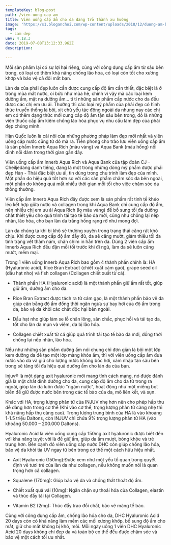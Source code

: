 ```yaml
---
templateKey: blog-post
path: /vien-uong-cap-am
title: Viên uống cấp ẩm cho da đang trở thành xu hướng
image: 'https://s1.bloganchoi.com/wp-content/uploads/2018/12/duong-am-bang-dau-dua.jpg' 
tags:
  - Lam dep
uev: 4.18.3
date: 2019-07-08T13:12:33.962Z
description:
 
---
```



Mỗi sản phẩm lại có sự lợi hại riêng, cùng với công dụng cấp ẩm từ sâu bên trong, có loại có thêm khả năng chống lão hóa, có loại còn tốt cho xương khớp và bảo vệ cả đôi mắt bạn.

Làn da của phái đẹp luôn cần được cung cấp độ ẩm cần thiết, đặc biệt là ở trong mùa mất nước, oi bức như mùa hè, chính vì vậy mà các loại kem dưỡng ẩm, mặt nạ dưỡng ẩm... ti tỉ những sản phẩm cấp nước cho da đểu được các chị em ưu ái. Thường thì các loại mỹ phẩm của phải đẹp có hình thức truyền thống là bôi, xịt chủ yếu tác động ngoài da nhưng nay các chị em có thêm dạng thức mới cung cấp độ ẩm tận sâu bên trong, đó là những viên thuốc cấp ẩm kiêm chống lão hóa phục vụ nhu cầu làm đẹp của phái đẹp chúng mình.


Hàn Quốc luôn là cái nôi của những phương pháp làm đẹp mới nhất và viên uống cấp nước cũng từ đó mà ra. Tiên phong cho trào lưu viên uống cấp ẩm là sản phẩm Innerb Aqua Rich (màu vàng) và Aqua Bank (màu hồng) nổi đình nổi đám trong thời gian gần đây.


Viên uống cấp ẩm Innerb Aqua Rich và Aqua Bank của tập đoàn CJ – Cheiljedang danh tiếng, đang là một trong những dòng mỹ phẩm được phái đẹp Hàn - Thái đặc biệt ưu ái, tin dùng trong chu trình làm đẹp của mình. Một phần do hiệu quả tốt hơn so với các sản phẩm chăm sóc da bên ngoài, một phần do không quá mất nhiều thời gian mỗi tối cho việc chăm sóc da thông thường.

Viên cấp ẩm Innerb Aqua Rich đây được xem là sản phẩm rất tinh tế khéo léo kết hợp giữa nước và collagen trong khi Aqua Bank chỉ cung cấp độ ẩm, nên nhiều chị em ưu ái Aqua Rich (lọ màu vàng) để bổ sung tối đa dưỡng chất thiết yếu cho quá trình tái tạo tế bào da mới, cũng như chống lại nếp nhăn, lão hóa, cho bạn làn da trắng hồng rạng rỡ như mong đợi.


Làn da chúng ta khi bị khô sẽ thường xuyên trong trạng thái căng rát khó chịu. Khi được cung cấp độ ẩm đầy đủ, da sẽ căng mướt, giảm thiểu tối đa tình trạng vết thâm nám, chân chim in hằn trên da. Dùng 2 viên cấp ẩm Innerb Aqua Rich đều đặn mỗi tối trước khi đi ngủ, làm da sẽ luôn căng mướt, mềm mại.

Trong 1 viên uống Innerb Aqua Rich bao gồm 4 thành phần chính là: HA (Hyaluronic acid), Rice Bran Extract (chiết xuất cám gạo), grape seed oil (dầu hạt nho) và fish collagen (Collagen chiết xuất từ cá).

+ Thành phần HA (Hyaluronic acid) là một thành phần giữ ẩm rất tốt, giúp giữ ẩm, dưỡng ẩm cho da. 

+ Rice Bran Extract được tách ra từ cám gạo, là một thành phần bảo vệ da giúp cân bằng độ ẩm đồng thời ngăn ngừa sự bay hơi của độ ẩm trong da, bảo vệ da khỏi các chất độc hại bên ngoài.

+ Dầu hạt nho giúp làm se lỗ chân lông, săn chắc, phục hồi và tái tạo da, tốt cho làn da mụn và viêm, da bị lão hóa.

+ Collagen chiết xuất từ cá giúp quá trình tái tạo tế bào da mới, đồng thời chống lại nếp nhăn, lão hóa.


Nếu như những sản phẩm dưỡng ẩm nói chung chỉ đơn giản là bôi một lớp kem dưỡng da để tạo một lớp màng khóa ẩm, thì với viên uống cấp ẩm đưa nước vào da và giữ cho lượng nước không bốc hơi, xâm nhập tận sâu bên trong sẽ tăng tối đa hiệu quả dưỡng ẩm cho làn da của bạn.


Injuv® là một dạng axit hyaluronic mới mang tính cách mạng, nó được đánh giá là một chất dinh dưỡng cho da, cung cấp độ ẩm cho da từ trong ra ngoài, giúp làn da luôn được "ngậm nước", hoạt động như một miếng bọt biển để giữ được nước bên trong các tế bào của da, mô liên kết, và sụn. 

Khác với HA, trọng lượng phân tử của INJUV nhẹ hơn nên cho phép hấp thu dễ dàng hơn trong cơ thể (Khi vào cơ thể, trọng lượng phân tử càng nhẹ thì khả năng hấp thụ càng cao). Trọng lượng trung bình của HA là vào khoảng 1-1.5 triệu Daltons, còn INJUV chỉ chứa 9% trọng lượng phân tử HA (vào khoảng 50.000 – 200.000 Daltons).


Hyaluronic Acid là viên uống cung cấp 150mg axit hyaluronic được biết đến với khả năng tuyệt vời là để giữ ẩm, giúp da ẩm mượt, bóng khỏe và trẻ trung hơn. Bên cạnh đó viên uống cấp nước DHC còn giúp chống lão hóa, bảo vệ da khỏi tia UV ngay từ bên trong cơ thể một cách hữu hiệu nhất.

 + Axit Hyaluronic (150mg):Được xem như một yếu tố quan trong quyết định vẻ tươi trẻ của làn da như collagen, nếu không muốn nói là quan trọng hơn cả collagen.

 + Squalene (170mg): Giúp bảo vệ da và chống thất thoát độ ẩm.

 + Chiết xuất quả vải (10mg): Ngăn chặn sự thoái hóa của Collagen, elastin và thúc đẩy tái tại Collagen. 

 + Vitamin B2 (2mg): Thúc đẩy trao đổi chất, bảo vệ màng tế bào. 

Cùng với công dụng cấp ẩm, chống lão hóa cho da, DHC Hyaluronic Acid 20 days còn có khả năng làm mềm các mối xương khớp, bổ sung độ ẩm cho mắt, giữ cho mắt không bị khô, mỏi. Mỗi ngày uống 1 viên DHC Hyaluronic Acid 20 days không chỉ đẹp da và toàn bộ cơ thể đều được chăm sóc và bảo vệ một cách tối ưu nhất. 